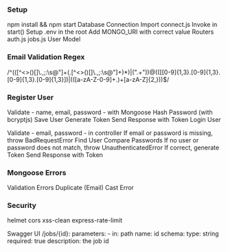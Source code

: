 ### Setup

npm install && npm start
Database Connection
Import connect.js
Invoke in start()
Setup .env in the root
Add MONGO_URI with correct value
Routers
auth.js
jobs.js
User Model

### Email Validation Regex

/^(([^<>()[\]\\.,;:\s@"]+(\.[^<>()[\]\\.,;:\s@"]+)\*)|(".+"))@((\[[0-9]{1,3}\.[0-9]{1,3}\.[0-9]{1,3}\.[0-9]{1,3}\])|(([a-zA-Z\-0-9]+\.)+[a-zA-Z]{2,}))$/

### Register User
Validate - name, email, password - with Mongoose
Hash Password (with bcryptjs)
Save User
Generate Token
Send Response with Token
Login User

Validate - email, password - in controller
If email or password is missing, throw BadRequestError
Find User
Compare Passwords
If no user or password does not match, throw UnauthenticatedError
If correct, generate Token
Send Response with Token

### Mongoose Errors
Validation Errors
Duplicate (Email)
Cast Error

### Security
helmet
cors
xss-clean
express-rate-limit

Swagger UI
/jobs/{id}:
parameters: - in: path
name: id
schema:
type: string
required: true
description: the job id
